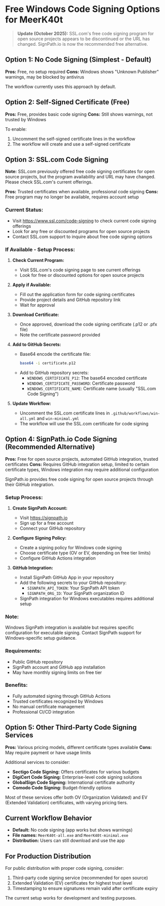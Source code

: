 # Free Windows Code Signing Options for MeerK40t

> **Update (October 2025):** SSL.com's free code signing program for open source projects appears to be discontinued or the URL has changed. SignPath.io is now the recommended free alternative.

## Option 1: No Code Signing (Simplest - Default)

**Pros:** Free, no setup required
**Cons:** Windows shows "Unknown Publisher" warnings, may be blocked by antivirus

The workflow currently uses this approach by default.

## Option 2: Self-Signed Certificate (Free)

**Pros:** Free, provides basic code signing
**Cons:** Still shows warnings, not trusted by Windows

To enable:

1. Uncomment the self-signed certificate lines in the workflow
2. The workflow will create and use a self-signed certificate

## Option 3: SSL.com Code Signing

**Note:** SSL.com previously offered free code signing certificates for open source projects, but the program availability and URL may have changed. Please check SSL.com's current offerings.

**Pros:** Trusted certificates when available, professional code signing
**Cons:** Free program may no longer be available, requires account setup

### Current Status:
- Visit https://www.ssl.com/code-signing to check current code signing offerings
- Look for any free or discounted programs for open source projects
- Contact SSL.com support to inquire about free code signing options

### If Available - Setup Process:

1. **Check Current Program:**
   - Visit SSL.com's code signing page to see current offerings
   - Look for free or discounted options for open source projects

2. **Apply if Available:**
   - Fill out the application form for code signing certificates
   - Provide project details and GitHub repository link
   - Wait for approval

3. **Download Certificate:**
   - Once approved, download the code signing certificate (.p12 or .pfx file)
   - Note the certificate password provided

4. **Add to GitHub Secrets:**
   - Base64 encode the certificate file:
     ```bash
     base64 -i certificate.p12
     ```
   - Add to GitHub repository secrets:
     - `WINDOWS_CERTIFICATE_P12`: The base64 encoded certificate
     - `WINDOWS_CERTIFICATE_PASSWORD`: Certificate password
     - `WINDOWS_CERTIFICATE_NAME`: Certificate name (usually "SSL.com Code Signing")

5. **Update Workflow:**
   - Uncomment the SSL.com certificate lines in `.github/workflows/win-all.yml` and `win-minimal.yml`
   - The workflow will use the SSL.com certificate for code signing

## Option 4: SignPath.io Code Signing (Recommended Alternative)

**Pros:** Free for open source projects, automated GitHub integration, trusted certificates
**Cons:** Requires GitHub integration setup, limited to certain certificate types, Windows integration may require additional configuration

SignPath.io provides free code signing for open source projects through their GitHub integration.

### Setup Process:

1. **Create SignPath Account:**
   - Visit https://signpath.io
   - Sign up for a free account
   - Connect your GitHub repository

2. **Configure Signing Policy:**
   - Create a signing policy for Windows code signing
   - Choose certificate type (OV or EV, depending on free tier limits)
   - Configure GitHub Actions integration

3. **GitHub Integration:**
   - Install SignPath GitHub App in your repository
   - Add the following secrets to your GitHub repository:
     - `SIGNPATH_API_TOKEN`: Your SignPath API token
     - `SIGNPATH_ORG_ID`: Your SignPath organization ID
   - SignPath integration for Windows executables requires additional setup

### Note:
Windows SignPath integration is available but requires specific configuration for executable signing. Contact SignPath support for Windows-specific setup guidance.

### Requirements:
- Public GitHub repository
- SignPath account and GitHub app installation
- May have monthly signing limits on free tier

### Benefits:
- Fully automated signing through GitHub Actions
- Trusted certificates recognized by Windows
- No manual certificate management
- Professional CI/CD integration

## Option 5: Other Third-Party Code Signing Services

**Pros:** Various pricing models, different certificate types available
**Cons:** May require payment or have usage limits

Additional services to consider:

- **Sectigo Code Signing:** Offers certificates for various budgets
- **DigiCert Code Signing:** Enterprise-level code signing solutions
- **GlobalSign Code Signing:** International certificate authority
- **Comodo Code Signing:** Budget-friendly options

Most of these services offer both OV (Organization Validated) and EV (Extended Validation) certificates, with varying pricing tiers.

## Current Workflow Behavior

- **Default:** No code signing (app works but shows warnings)
- **File names:** `MeerK40t-all.exe` and `MeerK40t-minimal.exe`
- **Distribution:** Users can still download and use the app

## For Production Distribution

For public distribution with proper code signing, consider:

1. Third-party code signing service (recommended for open source)
2. Extended Validation (EV) certificates for highest trust level
3. Timestamping to ensure signatures remain valid after certificate expiry

The current setup works for development and testing purposes.

